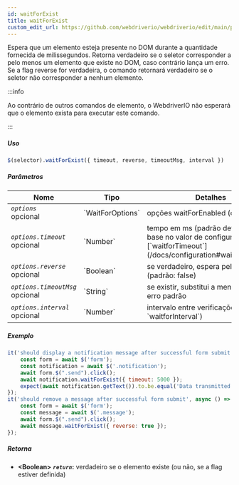 ```yaml
---
id: waitForExist
title: waitForExist
custom_edit_url: https://github.com/webdriverio/webdriverio/edit/main/packages/webdriverio/src/commands/element/waitForExist.ts
---
```


Espera que um elemento esteja presente no DOM durante a quantidade fornecida de 
milissegundos. Retorna verdadeiro se o seletor
corresponder a pelo menos um elemento que existe no DOM, caso contrário lança um
erro. Se a flag reverse for verdadeira, o comando retornará verdadeiro
se o seletor não corresponder a nenhum elemento.

:::info

Ao contrário de outros comandos de elemento, o WebdriverIO não esperará que o
elemento exista para executar este comando.

:::

##### Uso

```js
$(selector).waitForExist({ timeout, reverse, timeoutMsg, interval })
```

##### Parâmetros

<table>
  <thead>
    <tr>
      <th>Nome</th><th>Tipo</th><th>Detalhes</th>
    </tr>
  </thead>
  <tbody>
    <tr>
      <td><code><var>options</var></code><br /><span className="label labelWarning">opcional</span></td>
      <td>`WaitForOptions`</td>
      <td>opções waitForEnabled (opcional)</td>
    </tr>
    <tr>
      <td><code><var>options.timeout</var></code><br /><span className="label labelWarning">opcional</span></td>
      <td>`Number`</td>
      <td>tempo em ms (padrão definido com base no valor de configuração [`waitforTimeout`](/docs/configuration#waitfortimeout))</td>
    </tr>
    <tr>
      <td><code><var>options.reverse</var></code><br /><span className="label labelWarning">opcional</span></td>
      <td>`Boolean`</td>
      <td>se verdadeiro, espera pelo oposto (padrão: false)</td>
    </tr>
    <tr>
      <td><code><var>options.timeoutMsg</var></code><br /><span className="label labelWarning">opcional</span></td>
      <td>`String`</td>
      <td>se existir, substitui a mensagem de erro padrão</td>
    </tr>
    <tr>
      <td><code><var>options.interval</var></code><br /><span className="label labelWarning">opcional</span></td>
      <td>`Number`</td>
      <td>intervalo entre verificações (padrão: `waitforInterval`)</td>
    </tr>
  </tbody>
</table>

##### Exemplo

```js title="waitForExistSyncExample.js"
it('should display a notification message after successful form submit', async () => {
    const form = await $('form');
    const notification = await $('.notification');
    await form.$(".send").click();
    await notification.waitForExist({ timeout: 5000 });
    expect(await notification.getText()).to.be.equal('Data transmitted successfully!')
});
it('should remove a message after successful form submit', async () => {
    const form = await $('form');
    const message = await $('.message');
    await form.$(".send").click();
    await message.waitForExist({ reverse: true });
});
```

##### Retorna

- **&lt;Boolean&gt;**
            **<code><var>return</var></code>:**  verdadeiro     se o elemento existe (ou não, se a flag estiver definida)